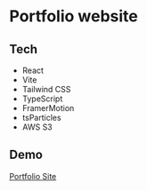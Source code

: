 # Portfolio website
## Tech
- React
- Vite
- Tailwind CSS
- TypeScript
- FramerMotion
- tsParticles
- AWS S3

## Demo
[Portfolio Site](https://www.aaronsweet.dev)
